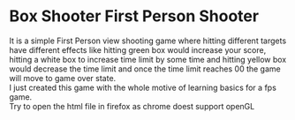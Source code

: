 <h1>Box Shooter First Person Shooter</h1>
<p>It is a simple First Person view shooting game where hitting different targets have different effects like hitting green box would increase your score, hitting a white box to increase time limit by some time and hitting yellow box would decrease the time limit and once the time limit reaches 00 the game will move to game over state.<br>
I just created this game with the whole motive of learning basics for a fps game.<br>
Try to open the html file in firefox as chrome doest support openGL
<p>
